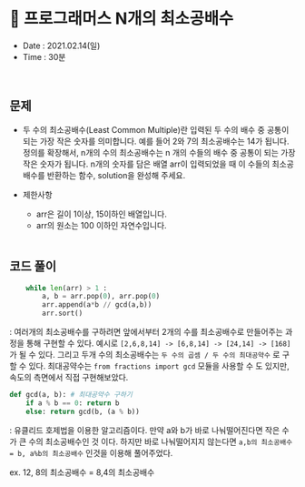 # 🐡 프로그래머스 N개의 최소공배수
- Date : 2021.02.14(일)
- Time : 30분
<br>

## 문제

- 두 수의 최소공배수(Least Common Multiple)란 입력된 두 수의 배수 중 공통이 되는 가장 작은 숫자를 의미합니다. 예를 들어 2와 7의 최소공배수는 14가 됩니다. 정의를 확장해서, n개의 수의 최소공배수는 n 개의 수들의 배수 중 공통이 되는 가장 작은 숫자가 됩니다. n개의 숫자를 담은 배열 arr이 입력되었을 때 이 수들의 최소공배수를 반환하는 함수, solution을 완성해 주세요.

- 제한사항
    - arr은 길이 1이상, 15이하인 배열입니다.
    - arr의 원소는 100 이하인 자연수입니다.
<br><br>

## 코드 풀이

```python
    while len(arr) > 1 :
        a, b = arr.pop(0), arr.pop(0)
        arr.append(a*b // gcd(a,b))
        arr.sort()
```
: 여러개의 최소공배수를 구하려면 앞에서부터 2개의 수를 최소공배수로 만들어주는 과정을 통해 구현할 수 있다. 예시로 ```[2,6,8,14] -> [6,8,14] -> [24,14] -> [168]```  가 될 수 있다. 그리고 두개 수의 최소공배수는 ```두 수의 곱셈 / 두 수의 최대공약수``` 로 구할 수 있다. 최대공약수는 ```from fractions import gcd``` 모듈을 사용할 수 도 있지만, 속도의 측면에서 직접 구현해보았다.

``` python
def gcd(a, b): # 최대공약수 구하기
    if a % b == 0: return b
    else: return gcd(b, (a % b))
```
: 유클리드 호제법을 이용한 알고리즘이다. 만약 a와 b가 바로 나눠떨어진다면 작은 수가 큰 수의 최소공배수인 것 이다. 하지만 바로 나눠떨어지지 않는다면 ```a,b의 최소공배수 = b, a%b의 최소공배수``` 인것을 이용해 풀어주었다. 

ex. 12, 8의 최소공배수 = 8,4의 최소공배수
